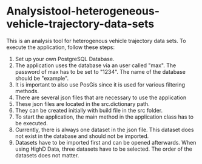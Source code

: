 # Analysistool-heterogeneous-vehicle-trajectory-data-sets

This is an analysis tool for heterogenous vehicle trajectory data sets.
To execute the application, follow these steps:
1. Set up your own PostgreSQL Database.
2. The application uses the database via an user called "max". The password of max has to be set to "1234". The name of the database should be "example".
3. It is important to also use PosGis since it is used for various filtering methods.
4. There are several json files that are necessary to use the application
5. These json files are located in the src.dictionary path. 
6. They can be created initially with build file in the src folder.
7. To start the application, the main method in the application class has to be executed. 
8. Currently, there is always one dataset in the json file. This dataset does not exist in the database and should not be imported. 
9. Datasets have to be imported first and can be opened afterwards. When using HighD Data, three datasets have to be selected. The order of the datasets does not matter.
